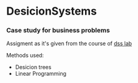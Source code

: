 # DesicionSystems

### Case study for business problems 
Assigment as it's given from the course of [dss lab](https://academics.epu.ntua.gr)

Methods used:
* Desicion trees
* Linear Programming


